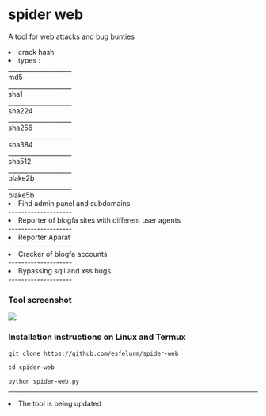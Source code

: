 # spider web

A tool for web attacks and bug bunties 

<li> crack hash <li/>
types :<br/>
____________________<br/>
md5<br/>
____________________<br/>
sha1<br/>
____________________<br/>
sha224<br/>
____________________<br/>
sha256<br/>
____________________<br/>
sha384<br/>
____________________<br/>
sha512<br/>
____________________<br/>
blake2b<br/>
____________________<br/>
blake5b<br/> 
<li> Find admin panel and subdomains </li>
--------------------
<li> Reporter of blogfa sites with different user agents </li>
--------------------
<li> Reporter Aparat </li>
--------------------
<li> Cracker of blogfa accounts </li>
--------------------
<li> Bypassing sqli and xss bugs </li>
--------------------
<h3> Tool screenshot </h3>
<a href="https://t.me/esfelurm" target="_blank"><img src="https://s2.uupload.ir/files/img_20230118_120030_648_sgys.jpg" border="0"/></a>
<h3>Installation instructions on Linux and Termux </h3>

``` 
git clone https://github.com/esfelurm/spider-web

cd spider-web

python spider-web.py
```
--------------------
<li> The tool is being updated </li>


